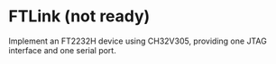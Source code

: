 # FTLink (not ready)
Implement an FT2232H device using CH32V305, providing one JTAG interface and one serial port.
